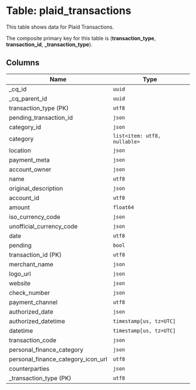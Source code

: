 # Table: plaid_transactions

This table shows data for Plaid Transactions.

The composite primary key for this table is (**transaction_type**, **transaction_id**, **_transaction_type**).

## Columns

| Name          | Type          |
| ------------- | ------------- |
|_cq_id|`uuid`|
|_cq_parent_id|`uuid`|
|transaction_type (PK)|`utf8`|
|pending_transaction_id|`json`|
|category_id|`json`|
|category|`list<item: utf8, nullable>`|
|location|`json`|
|payment_meta|`json`|
|account_owner|`json`|
|name|`utf8`|
|original_description|`json`|
|account_id|`utf8`|
|amount|`float64`|
|iso_currency_code|`json`|
|unofficial_currency_code|`json`|
|date|`utf8`|
|pending|`bool`|
|transaction_id (PK)|`utf8`|
|merchant_name|`json`|
|logo_url|`json`|
|website|`json`|
|check_number|`json`|
|payment_channel|`utf8`|
|authorized_date|`json`|
|authorized_datetime|`timestamp[us, tz=UTC]`|
|datetime|`timestamp[us, tz=UTC]`|
|transaction_code|`json`|
|personal_finance_category|`json`|
|personal_finance_category_icon_url|`utf8`|
|counterparties|`json`|
|_transaction_type (PK)|`utf8`|